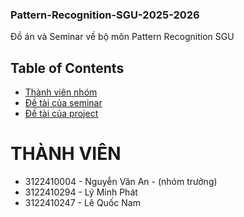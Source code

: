 ### Pattern-Recognition-SGU-2025-2026
Đồ án và Seminar về bộ môn Pattern Recognition SGU

## Table of Contents
* [Thành viên nhóm](#thành-viên)
* [Đề tài của seminar](#technologies-used)
* [Đề tài của project](#technologies-used)


# THÀNH VIÊN
- 3122410004 - Nguyễn Văn An - (nhóm trưởng)
- 3122410294 - Lý Minh Phát
- 3122410247 - Lê Quốc Nam

  
